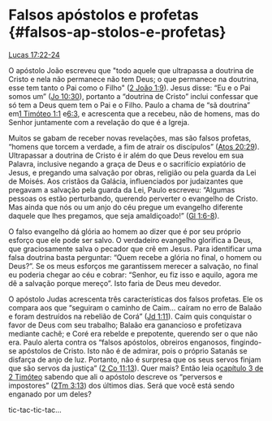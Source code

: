 # **Falsos apóstolos e profetas** {#falsos-ap-stolos-e-profetas}

[Lucas 17:22-24](http://bibliaonline.com.br/acf/lc/17/22-24)

O apóstolo João escreveu que &quot;todo aquele que ultrapassa a doutrina de Cristo e nela não permanece não tem Deus; o que permanece na doutrina, esse tem tanto o Pai como o Filho&quot; ([2 João 1:9](http://bibliaonline.com.br/acf/2jo/1/9)). Jesus disse: “Eu e o Pai somos um” ([Jo 10:30](http://bibliaonline.com.br/acf/jo/10/30)), portanto a “doutrina de Cristo” inclui confessar que só tem a Deus quem tem o Pai e o Filho. Paulo a chama de “sã doutrina” em[1 Timóteo 1:1](http://bibliaonline.com.br/acf/1tm/1/1) e[6:3](http://bibliaonline.com.br/acf/1tm/6/3), e acrescenta que a recebeu, não de homens, mas do Senhor juntamente com a revelação do que é a Igreja.

Muitos se gabam de receber novas revelações, mas são falsos profetas, “homens que torcem a verdade, a fim de atrair os discípulos” ([Atos 20:29](http://bibliaonline.com.br/acf/atos/20/29)). Ultrapassar a doutrina de Cristo é ir além do que Deus revelou em sua Palavra, inclusive negando a graça de Deus e o sacrifício expiatório de Jesus, e pregando uma salvação por obras, religião ou pela guarda da Lei de Moisés. Aos cristãos da Galácia, influenciados por judaizantes que pregavam a salvação pela guarda da Lei, Paulo escreveu: “Algumas pessoas os estão perturbando, querendo perverter o evangelho de Cristo. Mas ainda que nós ou um anjo do céu pregue um evangelho diferente daquele que lhes pregamos, que seja amaldiçoado!” ([Gl 1:6-8](http://bibliaonline.com.br/acf/gl/1/6-8)).

O falso evangelho dá glória ao homem ao dizer que é por seu próprio esforço que ele pode ser salvo. O verdadeiro evangelho glorifica a Deus, que graciosamente salva o pecador que crê em Jesus. Para identificar uma falsa doutrina basta perguntar: “Quem recebe a glória no final, o homem ou Deus?”. Se os meus esforços me garantissem merecer a salvação, no final eu poderia chegar ao céu e cobrar: “Senhor, eu fiz isso e aquilo, agora me dê a salvação porque mereço”. Isto faria de Deus meu devedor.

O apóstolo Judas acrescenta três características dos falsos profetas. Ele os compara aos que “seguiram o caminho de Caim... caíram no erro de Balaão e foram destruídos na rebelião de Corá” ([Jd 1:11](http://bibliaonline.com.br/acf/jd/1/11)). Caim quis conquistar o favor de Deus com seu trabalho; Balaão era ganancioso e profetizava mediante cachê; e Coré era rebelde e prepotente, querendo ser o que não era. Paulo alerta contra os “falsos apóstolos, obreiros enganosos, fingindo-se apóstolos de Cristo. Isto não é de admirar, pois o próprio Satanás se disfarça de anjo de luz. Portanto, não é surpresa que os seus servos finjam que são servos da justiça” ([2 Co 11:13](http://bibliaonline.com.br/acf/2co/11/13)). Quer mais? Então leia o[capítulo 3 de 2 Timóteo](http://bibliaonline.com.br/acf/2tm/3) sabendo que ali o apóstolo descreve os “perversos e impostores” ([2Tm 3:13](http://bibliaonline.com.br/acf/2tm/3/13)) dos últimos dias. Será que você está sendo enganado por um deles?

tic-tac-tic-tac...